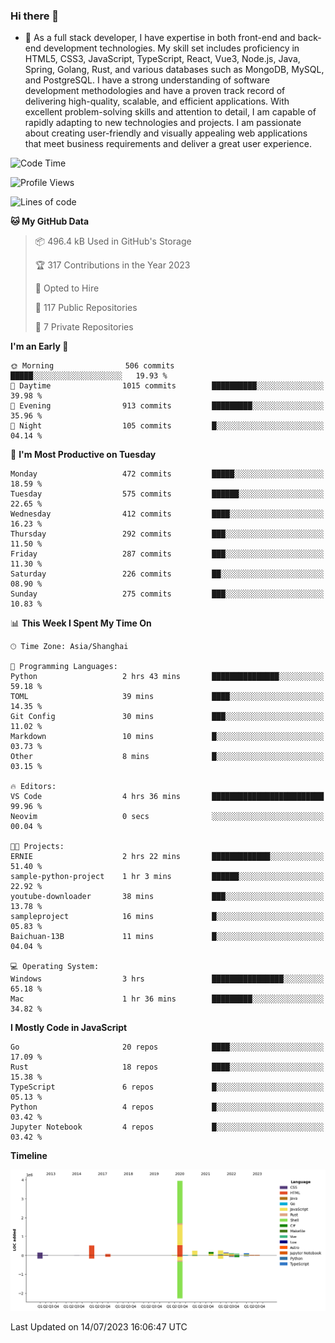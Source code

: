 ### Hi there 👋

- 🌱 As a full stack developer, I have expertise in both front-end and back-end development technologies. My skill set includes proficiency in HTML5, CSS3, JavaScript, TypeScript, React, Vue3, Node.js, Java, Spring, Golang, Rust, and various databases such as MongoDB, MySQL, and PostgreSQL. I have a strong understanding of software development methodologies and have a proven track record of delivering high-quality, scalable, and efficient applications. With excellent problem-solving skills and attention to detail, I am capable of rapidly adapting to new technologies and projects. I am passionate about creating user-friendly and visually appealing web applications that meet business requirements and deliver a great user experience.

<!--START_SECTION:waka-->
![Code Time](http://img.shields.io/badge/Code%20Time-1%2C063%20hrs%2047%20mins-blue)

![Profile Views](http://img.shields.io/badge/Profile%20Views-1-blue)

![Lines of code](https://img.shields.io/badge/From%20Hello%20World%20I%27ve%20Written-6.0%20million%20lines%20of%20code-blue)

**🐱 My GitHub Data** 

> 📦 496.4 kB Used in GitHub's Storage 
 > 
> 🏆 317 Contributions in the Year 2023
 > 
> 💼 Opted to Hire
 > 
> 📜 117 Public Repositories 
 > 
> 🔑 7 Private Repositories 
 > 
**I'm an Early 🐤** 

```text
🌞 Morning                506 commits         █████░░░░░░░░░░░░░░░░░░░░   19.93 % 
🌆 Daytime                1015 commits        ██████████░░░░░░░░░░░░░░░   39.98 % 
🌃 Evening                913 commits         █████████░░░░░░░░░░░░░░░░   35.96 % 
🌙 Night                  105 commits         █░░░░░░░░░░░░░░░░░░░░░░░░   04.14 % 
```
📅 **I'm Most Productive on Tuesday** 

```text
Monday                   472 commits         █████░░░░░░░░░░░░░░░░░░░░   18.59 % 
Tuesday                  575 commits         ██████░░░░░░░░░░░░░░░░░░░   22.65 % 
Wednesday                412 commits         ████░░░░░░░░░░░░░░░░░░░░░   16.23 % 
Thursday                 292 commits         ███░░░░░░░░░░░░░░░░░░░░░░   11.50 % 
Friday                   287 commits         ███░░░░░░░░░░░░░░░░░░░░░░   11.30 % 
Saturday                 226 commits         ██░░░░░░░░░░░░░░░░░░░░░░░   08.90 % 
Sunday                   275 commits         ███░░░░░░░░░░░░░░░░░░░░░░   10.83 % 
```


📊 **This Week I Spent My Time On** 

```text
🕑︎ Time Zone: Asia/Shanghai

💬 Programming Languages: 
Python                   2 hrs 43 mins       ███████████████░░░░░░░░░░   59.18 % 
TOML                     39 mins             ████░░░░░░░░░░░░░░░░░░░░░   14.35 % 
Git Config               30 mins             ███░░░░░░░░░░░░░░░░░░░░░░   11.02 % 
Markdown                 10 mins             █░░░░░░░░░░░░░░░░░░░░░░░░   03.73 % 
Other                    8 mins              █░░░░░░░░░░░░░░░░░░░░░░░░   03.15 % 

🔥 Editors: 
VS Code                  4 hrs 36 mins       █████████████████████████   99.96 % 
Neovim                   0 secs              ░░░░░░░░░░░░░░░░░░░░░░░░░   00.04 % 

🐱‍💻 Projects: 
ERNIE                    2 hrs 22 mins       █████████████░░░░░░░░░░░░   51.40 % 
sample-python-project    1 hr 3 mins         ██████░░░░░░░░░░░░░░░░░░░   22.92 % 
youtube-downloader       38 mins             ███░░░░░░░░░░░░░░░░░░░░░░   13.78 % 
sampleproject            16 mins             █░░░░░░░░░░░░░░░░░░░░░░░░   05.83 % 
Baichuan-13B             11 mins             █░░░░░░░░░░░░░░░░░░░░░░░░   04.04 % 

💻 Operating System: 
Windows                  3 hrs               ████████████████░░░░░░░░░   65.18 % 
Mac                      1 hr 36 mins        █████████░░░░░░░░░░░░░░░░   34.82 % 
```

**I Mostly Code in JavaScript** 

```text
Go                       20 repos            ████░░░░░░░░░░░░░░░░░░░░░   17.09 % 
Rust                     18 repos            ████░░░░░░░░░░░░░░░░░░░░░   15.38 % 
TypeScript               6 repos             █░░░░░░░░░░░░░░░░░░░░░░░░   05.13 % 
Python                   4 repos             █░░░░░░░░░░░░░░░░░░░░░░░░   03.42 % 
Jupyter Notebook         4 repos             █░░░░░░░░░░░░░░░░░░░░░░░░   03.42 % 
```



**Timeline**

![Lines of Code chart](https://raw.githubusercontent.com/elton/elton/main/assets/bar_graph.png)


 Last Updated on 14/07/2023 16:06:47 UTC
<!--END_SECTION:waka-->

<!--
**elton/elton** is a ✨ _special_ ✨ repository because its `README.md` (this file) appears on your GitHub profile.

Here are some ideas to get you started:

- 🔭 I’m currently working on ...
- 🌱 I’m currently learning ...
- 👯 I’m looking to collaborate on ...
- 🤔 I’m looking for help with ...
- 💬 Ask me about ...
- 📫 How to reach me: ...
- 😄 Pronouns: ...
- ⚡ Fun fact: ...
-->
